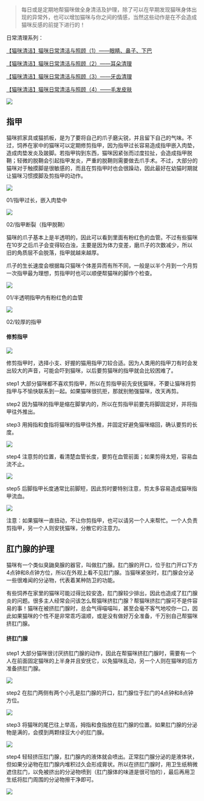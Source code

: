 > 每日或是定期地帮猫咪做全身清洁及护理，除了可以在早期发现猫咪身体出现的异常外，也可以增加猫咪与你之间的情感，当然这些动作是在不会造成猫咪反感的前提下进行的！


日常清理系列：

[【猫咪清洁】猫咪日常清洁与照顾（1）——眼睛、鼻子、下巴](http://mp.weixin.qq.com/s?__biz=MzUyNTEwNDg4OQ==&mid=2247484872&idx=1&sn=7f549064998764eb6d38e96c9299c076&chksm=fa22665ecd55ef48a5c85f134326814168bba6b85cb08a5d201e7631cfe6820f19651b578474&scene=21#wechat_redirect)

[【猫咪清洁】猫咪日常清洁与照顾（2）——耳朵清理](http://mp.weixin.qq.com/s?__biz=MzUyNTEwNDg4OQ==&mid=2247484887&idx=1&sn=93f7d38094bdb7dd317093fd2bfcda6e&chksm=fa226641cd55ef572edf526ae8c14d58f4f2264cccd1a0ad6d19ac69eca6ff86aa6ab3b2b18d&scene=21#wechat_redirect)

[【猫咪清洁】猫咪日常清洁与照顾（3）——牙齿清理](http://mp.weixin.qq.com/s?__biz=MzUyNTEwNDg4OQ==&mid=2247484906&idx=1&sn=81cfd82dce918ffb91c2ed169dac8c09&chksm=fa22667ccd55ef6af5917e463b59862d2373857cecbbd3aa20280984f43c520605f00a5c362e&scene=21#wechat_redirect)

[【猫咪清洁】猫咪日常清洁与照顾（4）——毛发皮肤](http://mp.weixin.qq.com/s?__biz=MzUyNTEwNDg4OQ==&mid=2247484925&idx=1&sn=cb800ec256d2b9f9194e03869f3f73b8&chksm=fa22666bcd55ef7d026681e09c68f3cdcc3946a6475fe0bf578f0c6f67b6571b6b2acb2bf96e&scene=21#wechat_redirect)



![](https://mmbiz.qpic.cn/mmbiz_jpg/mLA9xDdPFPV267XiaudZFnaQflQyiaFtjHI7Ete2kvFia9Z8VxLsuSsCfFXliayfPHcJePzCa3fnmoYcb36VLL4icHg/640?wx_fmt=jpeg&tp=webp&wxfrom=5&wx_lazy=1&wx_co=1)



## 指甲



猫咪抓家具或猫抓板，是为了要将自己的爪子磨尖锐，并且留下自己的气味。不过，饲养在家中的猫咪可以定期修剪指甲，因为指甲过长容易造成指甲嵌入肉垫，造成肉垫发炎及跛脚。若指甲钩到东西，猫咪因紧张而过度拉扯，会造成指甲脱鞘；轻微的脱鞘会引起指甲发炎，严重的脱鞘则需要做去爪手术。不过，大部分的猫咪对于触摸脚是很敏感的，而且在剪指甲时也会很躁动，因此最好在幼猫时期就让猫咪习惯摸脚及剪指甲的动作。



![](https://mmbiz.qpic.cn/mmbiz_jpg/mLA9xDdPFPXrlicwdVz71nCLJOOLktdFj8GV7At5JEkHwRqibyc5Rwtn6ueUBoVicAHGW59Qgvd6gbGnqvdQbYTVQ/640?wx_fmt=jpeg&tp=webp&wxfrom=5&wx_lazy=1&wx_co=1)

01/指甲过长，嵌入肉垫中



![](https://mmbiz.qpic.cn/mmbiz_jpg/mLA9xDdPFPXrlicwdVz71nCLJOOLktdFjH2liania2IFC73q7eAFZ01IBJ4ZXVSxwshTFjvt2E2dMdsesiclrRQZLw/640?wx_fmt=jpeg&tp=webp&wxfrom=5&wx_lazy=1&wx_co=1)

 02/指甲断裂（指甲脱鞘）



猫咪的爪子基本上是半透明的，因此可以看到里面有粉红色的血管。不过有些猫咪在10岁之后爪子会变得较白浊，主要是因为体力变差，磨爪子的次数减少，所以旧的角质层不会脱落，指甲就越来越厚。



爪子的生长速度会根据每只猫咪个体差异而有所不同，一般是以半个月到一个月剪一次指甲最为理想，剪指甲时也可以顺便帮猫咪的脚作个检查。



![](https://mmbiz.qpic.cn/mmbiz_jpg/mLA9xDdPFPXrlicwdVz71nCLJOOLktdFjdLWf3XPsoN8hX54Gc9s7t4jxib9FU5dLKxv2PDdVJDu3PX1xTibHRz8g/640?wx_fmt=jpeg&tp=webp&wxfrom=5&wx_lazy=1&wx_co=1)

01/半透明指甲内有粉红色的血管 



![](https://mmbiz.qpic.cn/mmbiz_jpg/mLA9xDdPFPXrlicwdVz71nCLJOOLktdFjJ1Vll5NE4eYgQeS082WYfJBIEBXJgnpc6Z7TQaibmz8oTopLzicKLsOA/640?wx_fmt=jpeg&tp=webp&wxfrom=5&wx_lazy=1&wx_co=1)

02/较厚的指甲



#### 修剪指甲 



![](https://mmbiz.qpic.cn/mmbiz_jpg/mLA9xDdPFPXrlicwdVz71nCLJOOLktdFjibUbmUYGp4X2iaPRJHReiaMvWEUpOZeGQtxUkib0trJ0Spe2NVM0IZHrGg/640?wx_fmt=jpeg&tp=webp&wxfrom=5&wx_lazy=1&wx_co=1)



修剪指甲时，选择小支、好握的猫用指甲刀较合适。因为人类用的指甲刀有时会发出较大的声音，可能会吓到猫咪，以后要剪猫咪的指甲就会比较困难了。



step1 大部分猫咪都不喜欢剪指甲，所以在剪指甲前先安抚猫咪，不要让猫咪将剪指甲与不愉快联系到一起。如果猫咪很抗拒，那就别勉强猫咪，改天再剪。



step2 因为猫咪的指甲是缩在脚掌内的，所以在剪指甲前要先将脚固定好，并将指甲往外推出。



step3 用拇指和食指将猫咪的指甲往外推，并固定好避免猫咪缩回，确认要剪的长度。



![](https://mmbiz.qpic.cn/mmbiz_jpg/mLA9xDdPFPXrlicwdVz71nCLJOOLktdFjkqmRfqJ0C7WjD5Iia6AbeicdcHja9EONwCs0qctjDCgDxW4Fxzxh6pIw/640?wx_fmt=jpeg&tp=webp&wxfrom=5&wx_lazy=1&wx_co=1)



step4 注意剪的位置，看清楚血管长度，要剪在血管前面；如果剪得太短，容易血流不止。



![](https://mmbiz.qpic.cn/mmbiz_jpg/mLA9xDdPFPXrlicwdVz71nCLJOOLktdFjZ9yPb9w8z6rEKdbmjbShCHpWnYWZdvOdY7ywnPF2n6vPkz3eU1kuTw/640?wx_fmt=jpeg&tp=webp&wxfrom=5&wx_lazy=1&wx_co=1)



step5 后脚指甲长度通常比前脚短，因此剪时要特别注意，剪太多容易造成猫咪指甲流血。



![](https://mmbiz.qpic.cn/mmbiz_jpg/mLA9xDdPFPXrlicwdVz71nCLJOOLktdFjM5fg8rAfcnGddHn7wldPdk1kzt8INlZI5ibr20YucNJlhFmALE7KDVQ/640?wx_fmt=jpeg&tp=webp&wxfrom=5&wx_lazy=1&wx_co=1)



注意：如果猫咪一直扭动，不让你剪指甲，也可以请另一个人来帮忙。一个人负责剪指甲，另一个人则安抚猫咪，分散它的注意力。





## 肛门腺的护理



猫咪有一个类似臭鼬臭腺的器官，叫做肛门腺。肛门腺的开口，位于肛门开口下方4点钟和8点钟方位，所以在外观上看不见肛门腺。当猫咪紧张时，肛门腺会分泌一些很难闻的分泌物，代表着某种防卫的功能。



有些饲养在家里的猫咪可能过得比较安逸，肛门腺较少排出，因此也造成了肛门腺炎的问题。很多主人经常会问该怎么帮猫咪挤肛门腺？帮猫咪挤肛门腺可不是件容易的事！猫咪在被挤肛门腺时，总会气得喵喵叫，甚至会毫不客气地咬你一口，因此如果猫咪的个性不是非常乖巧温顺，或是没有做好万全准备，千万别自己帮猫咪挤肛门腺。





#### 挤肛门腺



step1 大部分猫咪很讨厌挤肛门腺的动作，因此在帮猫咪挤肛门腺时，需要有一个人在前面固定猫咪的上半身并且安抚它，以免猫咪乱动，另一个人则在猫咪的后方准备挤肛门腺。



![](https://mmbiz.qpic.cn/mmbiz_jpg/mLA9xDdPFPXrlicwdVz71nCLJOOLktdFjPT2pIv0GjzXgsp5dVRJaxrCSMvSpxqODXw3y01CTF9oibn7GtY4fA7g/640?wx_fmt=jpeg&tp=webp&wxfrom=5&wx_lazy=1&wx_co=1)



step2 在肛门两侧有两个小孔是肛门腺的开口，肛门腺位于肛门的4点钟和8点钟方位。



![](https://mmbiz.qpic.cn/mmbiz_jpg/mLA9xDdPFPXrlicwdVz71nCLJOOLktdFjnQSNicUtftIK2zcuek8SlNlhN2zAU4ylOS6icokvJSiayZSWHn3akC7vQ/640?wx_fmt=jpeg&tp=webp&wxfrom=5&wx_lazy=1&wx_co=1)



step3 将猫咪的尾巴往上举高，拇指和食指放在肛门腺的位置。如果肛门腺的分泌物是满的，会摸到两颗绿豆大小的肛门腺。



![](https://mmbiz.qpic.cn/mmbiz_jpg/mLA9xDdPFPXrlicwdVz71nCLJOOLktdFjPdibf7jGw8CzR2n92BZdiaA0nSlubuf4WZ3al2l6jkSsFdX3Ix1RbzAA/640?wx_fmt=jpeg&tp=webp&wxfrom=5&wx_lazy=1&wx_co=1)



step4 轻轻挤压肛门腺，肛门腺内的液体就会喷出。正常肛门腺分泌的是液体状，但如果分泌物在肛门腺内堆积过久会形成膏状。所以在挤肛门腺时，用卫生纸稍微遮住肛门，以免被挤出的分泌物喷到（肛门腺体的味道是很可怕的），最后再用卫生纸将肛门周围的分泌物擦干净即可。



![](https://mmbiz.qpic.cn/mmbiz_jpg/mLA9xDdPFPXrlicwdVz71nCLJOOLktdFjtnWQoyPZqrO7ibyibnwlsWCKlEDWtNMmZYsBKj0Gg22BAJGbMDCBGPHA/640?wx_fmt=jpeg&tp=webp&wxfrom=5&wx_lazy=1&wx_co=1)